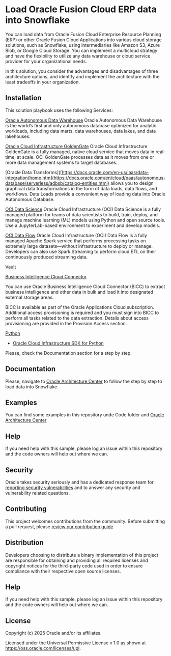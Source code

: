 # Load Oracle Fusion Cloud ERP data into Snowflake

You can load data from Oracle Fusion Cloud Enterprise Resource Planning (ERP) or other Oracle Fusion Cloud Applications into various cloud storage solutions, such as Snowflake, using intermediaries like Amazon S3, Azure Blob, or Google Cloud Storage. You can implement a multicloud strategy and have the flexibility to utilize any data warehouse or cloud service provider for your organizational needs.

In this solution, you consider the advantages and disadvantages of three architecture options, and identify and implement the architecture with the least tradeoffs in your organization.

## Installation

This solution playbook uses the following Services:

[Oracle Autonomous Data Warehouse](https://www.oracle.com/autonomous-database/autonomous-data-warehouse/)
Oracle Autonomous Data Warehouse is the world’s first and only autonomous database optimized for analytic workloads, including data marts, data warehouses, data lakes, and data lakehouses.

[Oracle Cloud Infrastructure GoldenGate](https://docs.oracle.com/en/cloud/paas/goldengate-service/druyg/index.html)
Oracle Cloud Infrastructure GoldenGate is a fully managed, native cloud service that moves data in real-time, at scale. OCI GoldenGate processes data as it moves from one or more data management systems to target databases. 

[Oracle Data Transforms]([https://docs.oracle.com/en-us/iaas/data-integration/home.htm](https://docs.oracle.com/en/cloud/paas/autonomous-database/serverless/adbsb/catalog-entities.html) allows you to design graphical data transformations in the form of data loads, data flows, and workflows. Data Loads provide a convenient way of loading data into Oracle Autonomous Database.

[OCI Data Science](https://www.oracle.com/artificial-intelligence/data-science/)
Oracle Cloud Infrastructure (OCI) Data Science is a fully managed platform for teams of data scientists to build, train, deploy, and manage machine learning (ML) models using Python and open source tools. Use a JupyterLab-based environment to experiment and develop models.

[OCI Data Flow](https://www.oracle.com/big-data/data-flow/)
Oracle Cloud Infrastructure (OCI) Data Flow is a fully managed Apache Spark service that performs processing tasks on extremely large datasets—without infrastructure to deploy or manage. Developers can also use Spark Streaming to perform cloud ETL on their continuously produced streaming data. 

[Vault](https://docs.oracle.com/en-us/iaas/Content/KeyManagement/Tasks/managingvaults.htm)

[Business Intelligence Cloud Connector](https://docs.oracle.com/en/cloud/saas/applications-common/24c/biacc/overview-of-business-intelligence-cloud-connector.html#u00180685)

You can use Oracle Business Intelligence Cloud Connector (BICC) to extract business intelligence and other data in bulk and load it into designated external storage areas.

BICC is available as part of the Oracle Applications Cloud subscription. Additional access provisioning is required and you must sign into BICC to perform all tasks related to the data extraction. Details about access provisioning are provided in the Provision Access section.

[Python](https://www.python.org/)
  - [Oracle Cloud Infrastructure SDK for Python](https://docs.oracle.com/en-us/iaas/Content/API/SDKDocs/pythonsdk.htm)

Please, check the Documentation section for a step by step.

## Documentation

Please, navigate to [Oracle Architecture Center](https://docs.oracle.com/en/solutions/load-fusion-erp-data-snowflake/index.html) to follow the step by step to load data into Snowflake.

## Examples

You can find some examples in this repository unde Code folder and [Oracle Architecture Center](https://docs.oracle.com/en/solutions/load-fusion-erp-data-snowflake/index.html)

## Help
If you need help with this sample, please log an issue within this repository and the code owners will help out where we can.

## Security

Oracle takes security seriously and has a dedicated response team for [reporting security vulnerabilities](./SECURITY.md) and to answer any security and vulnerability related questions.

## Contributing
This project welcomes contributions from the community. Before submitting a pull request, please [review our contribution guide](./CONTRIBUTING.md)

## Distribution
Developers choosing to distribute a binary implementation of this project are responsible for obtaining and providing all required licenses and copyright notices for the third-party code used in order to ensure compliance with their respective open source licenses.

## Help

If you need help with this sample, please log an issue within this repository and the code owners will help out where we can.

## License

Copyright (c) 2025 Oracle and/or its affiliates. 

Licensed under the Universal Permissive License v 1.0 as shown at 
https://oss.oracle.com/licenses/upl.
